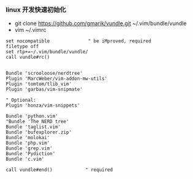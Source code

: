 ### linux 开发快速初始化

- git clone https://github.com/gmarik/vundle.git ~/.vim/bundle/vundle
- vim ~/.vimrc
```
set nocompatible              " be iMproved, required
filetype off
set rtp+=~/.vim/bundle/vundle/
call vundle#rc()


Bundle 'scrooloose/nerdtree'
Plugin 'MarcWeber/vim-addon-mw-utils'
Plugin 'tomtom/tlib_vim'
Plugin 'garbas/vim-snipmate'

" Optional:
Plugin 'honza/vim-snippets'

Bundle 'python.vim'
"Bundle 'The NERD tree'
Bundle 'taglist.vim'
Bundle 'bufexplorer.zip'
Bundle 'molokai'
Bundle 'php.vim'
Bundle 'grep.vim'
Bundle 'Pydiction'
Bundle 'c.vim'

call vundle#end()            " required
```
